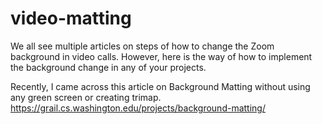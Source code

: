 # video-matting
We all see multiple articles on steps of how to change the Zoom background in video calls. 
However, here is the way of how to implement the background change in any of your projects.


Recently, I came across this article on Background Matting without using any green screen or creating trimap.
https://grail.cs.washington.edu/projects/background-matting/
